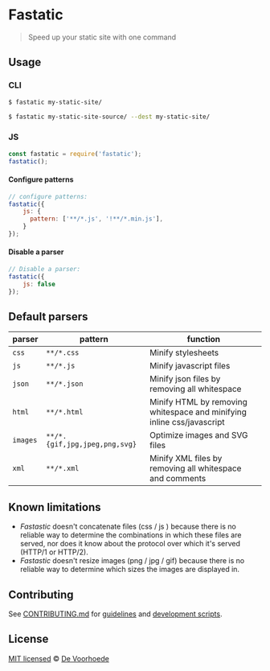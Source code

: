 # Fastatic
> Speed up your static site with one command

## Usage

### CLI

```bash
$ fastatic my-static-site/
```

```bash
$ fastatic my-static-site-source/ --dest my-static-site/
```

### JS

```javascript
const fastatic = require('fastatic');
fastatic();
```

#### Configure patterns

```javascript
// configure patterns:
fastatic({
    js: {
      pattern: ['**/*.js', '!**/*.min.js'],
    }
});
```

#### Disable a parser

```javascript
// Disable a parser:
fastatic({
    js: false
});
```

## Default parsers

parser | pattern | function
--- | --- | ---
`css` | `**/*.css` | Minify stylesheets
`js` | `**/*.js` | Minify javascript files
`json` | `**/*.json` | Minify json files by removing all whitespace 
`html` | `**/*.html` | Minify HTML by removing whitespace and minifying inline css/javascript
`images` | `**/*.{gif,jpg,jpeg,png,svg}` | Optimize images and SVG files
`xml` | `**/*.xml` | Minify XML files by removing all whitespace and comments


## Known limitations

* *Fastastic* doesn't concatenate files (css / js ) because there is no reliable way to determine the combinations in which these files are served, nor does it know about the protocol over which it's served (HTTP/1 or HTTP/2).
* *Fastastic* doesn't resize images (png / jpg / gif) because there is no reliable way to determine which sizes the images are displayed in.


## Contributing

See [CONTRIBUTING.md](CONTRIBUTING.md) for [guidelines](CONTRIBUTING.md#guidelines) and [development scripts](CONTRIBUTING.md#scripts).


## License

[MIT licensed](LICENSE) © [De Voorhoede](https://www.voorhoede.nl/)
